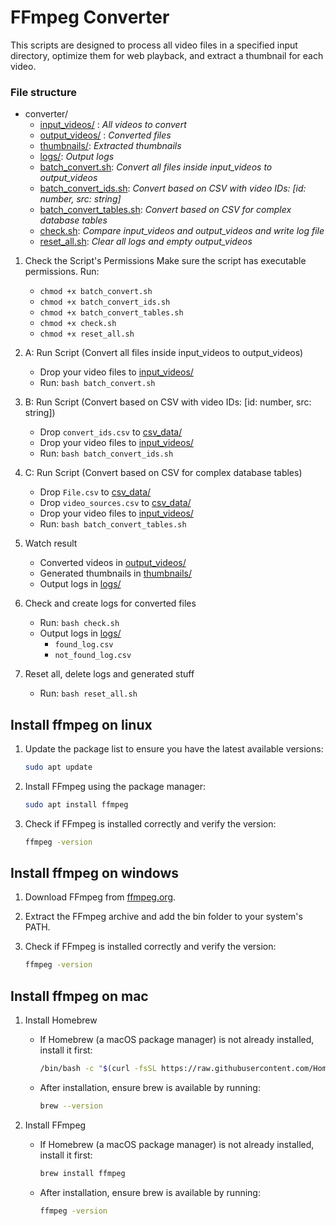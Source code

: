 # FFmpeg Converter

This scripts are designed to process all video files in a specified input directory, optimize them for web playback, and extract a thumbnail for each video.


### File structure

- converter/
    - [input_videos/](./input_videos) : *All videos to convert*
    - [output_videos/](./output_videos) : *Converted files*
    - [thumbnails/](./thumbnails): *Extracted thumbnails*
    - [logs/](./logs): *Output logs*
    - [batch_convert.sh](./batch_convert.sh): *Convert all files inside input_videos to output_videos*
    - [batch_convert_ids.sh](./batch_convert_ids.sh): *Convert based on CSV with video IDs: [id: number, src: string]*
    - [batch_convert_tables.sh](./batch_convert_tables.sh): *Convert based on CSV for complex database tables*
    - [check.sh](./check.sh): *Compare input_videos and output_videos and write log file*
    - [reset_all.sh](./reset_all.sh): *Clear all logs and empty output_videos*

1. Check the Script's Permissions
Make sure the script has executable permissions. Run:
    - `chmod +x batch_convert.sh`
    - `chmod +x batch_convert_ids.sh`
    - `chmod +x batch_convert_tables.sh`
    - `chmod +x check.sh`
    - `chmod +x reset_all.sh`

2. A: Run Script (Convert all files inside input_videos to output_videos)
    - Drop your video files to [input_videos/](./input_videos)
    - Run: `bash batch_convert.sh`

3. B: Run Script  (Convert based on CSV with video IDs: [id: number, src: string])
    - Drop `convert_ids.csv` to [csv_data/](./csv_data)
    - Drop your video files to [input_videos/](./input_videos)
    - Run: `bash batch_convert_ids.sh`

4. C: Run Script  (Convert based on CSV for complex database tables)
    - Drop `File.csv` to  [csv_data/](./csv_data)
    - Drop `video_sources.csv` to [csv_data/](./csv_data)
    - Drop your video files to [input_videos/](./input_videos)
    - Run: `bash batch_convert_tables.sh`  

5. Watch result
    - Converted videos in [output_videos/](./output_videos)
    - Generated thumbnails in [thumbnails/](./thumbnails)
    - Output logs in [logs/](./logs)

6. Check and create logs for converted files
    - Run: `bash check.sh`  
    - Output logs in [logs/](./logs)
        - `found_log.csv`
        - `not_found_log.csv`

7. Reset all, delete logs and generated stuff
    - Run: `bash reset_all.sh`

## Install ffmpeg on linux

1.  Update the package list to ensure you have the latest available versions:
    ```bash
    sudo apt update
     ```
2.  Install FFmpeg using the package manager:
    ```bash
    sudo apt install ffmpeg
     ```
3.  Check if FFmpeg is installed correctly and verify the version:
    ```bash
    ffmpeg -version
     ```

## Install ffmpeg on windows

1. Download FFmpeg from [ffmpeg.org](https://ffmpeg.org).

2. Extract the FFmpeg archive and add the bin folder to your system's PATH.

3.  Check if FFmpeg is installed correctly and verify the version:
    ```bash
    ffmpeg -version
     ```

## Install ffmpeg on mac

1.  Install Homebrew
    - If Homebrew (a macOS package manager) is not already installed, install it first:
        ```bash
        /bin/bash -c "$(curl -fsSL https://raw.githubusercontent.com/Homebrew/install/HEAD/install.sh)"
        ```

    - After installation, ensure brew is available by running: 

        ```bash
        brew --version
        ```

2.  Install FFmpeg
    - If Homebrew (a macOS package manager) is not already installed, install it first:
        ```bash
        brew install ffmpeg
        ```

    - After installation, ensure brew is available by running: 

        ```bash
        ffmpeg -version
        ```
